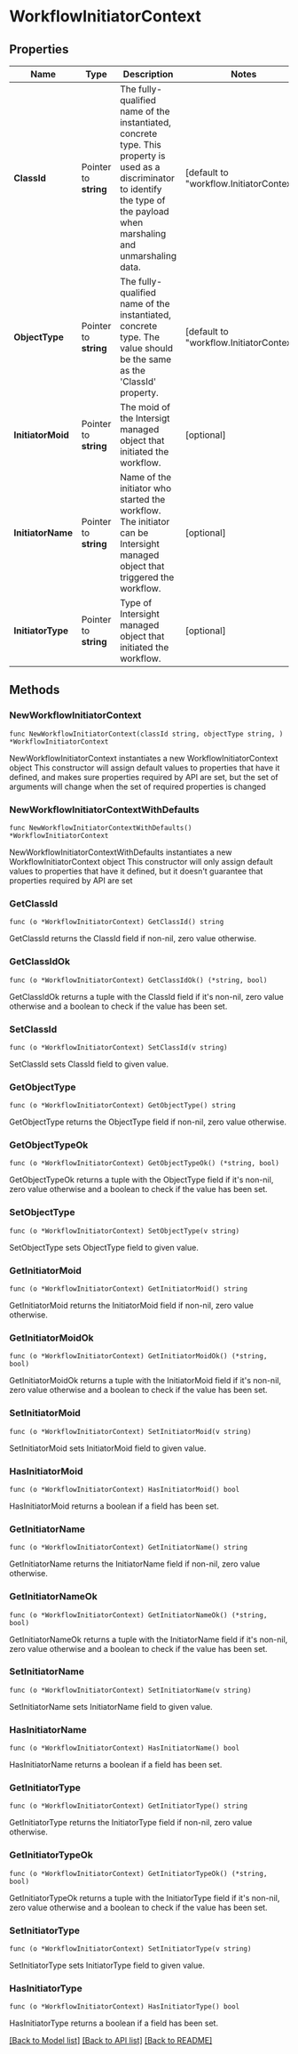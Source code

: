 # WorkflowInitiatorContext

## Properties

Name | Type | Description | Notes
------------ | ------------- | ------------- | -------------
**ClassId** | Pointer to **string** | The fully-qualified name of the instantiated, concrete type. This property is used as a discriminator to identify the type of the payload when marshaling and unmarshaling data. | [default to "workflow.InitiatorContext"]
**ObjectType** | Pointer to **string** | The fully-qualified name of the instantiated, concrete type. The value should be the same as the &#39;ClassId&#39; property. | [default to "workflow.InitiatorContext"]
**InitiatorMoid** | Pointer to **string** | The moid of the Intersigt managed object that initiated the workflow. | [optional] 
**InitiatorName** | Pointer to **string** | Name of the initiator who started the workflow. The initiator can be Intersight managed object that triggered the workflow. | [optional] 
**InitiatorType** | Pointer to **string** | Type of Intersight managed object that initiated the workflow. | [optional] 

## Methods

### NewWorkflowInitiatorContext

`func NewWorkflowInitiatorContext(classId string, objectType string, ) *WorkflowInitiatorContext`

NewWorkflowInitiatorContext instantiates a new WorkflowInitiatorContext object
This constructor will assign default values to properties that have it defined,
and makes sure properties required by API are set, but the set of arguments
will change when the set of required properties is changed

### NewWorkflowInitiatorContextWithDefaults

`func NewWorkflowInitiatorContextWithDefaults() *WorkflowInitiatorContext`

NewWorkflowInitiatorContextWithDefaults instantiates a new WorkflowInitiatorContext object
This constructor will only assign default values to properties that have it defined,
but it doesn't guarantee that properties required by API are set

### GetClassId

`func (o *WorkflowInitiatorContext) GetClassId() string`

GetClassId returns the ClassId field if non-nil, zero value otherwise.

### GetClassIdOk

`func (o *WorkflowInitiatorContext) GetClassIdOk() (*string, bool)`

GetClassIdOk returns a tuple with the ClassId field if it's non-nil, zero value otherwise
and a boolean to check if the value has been set.

### SetClassId

`func (o *WorkflowInitiatorContext) SetClassId(v string)`

SetClassId sets ClassId field to given value.


### GetObjectType

`func (o *WorkflowInitiatorContext) GetObjectType() string`

GetObjectType returns the ObjectType field if non-nil, zero value otherwise.

### GetObjectTypeOk

`func (o *WorkflowInitiatorContext) GetObjectTypeOk() (*string, bool)`

GetObjectTypeOk returns a tuple with the ObjectType field if it's non-nil, zero value otherwise
and a boolean to check if the value has been set.

### SetObjectType

`func (o *WorkflowInitiatorContext) SetObjectType(v string)`

SetObjectType sets ObjectType field to given value.


### GetInitiatorMoid

`func (o *WorkflowInitiatorContext) GetInitiatorMoid() string`

GetInitiatorMoid returns the InitiatorMoid field if non-nil, zero value otherwise.

### GetInitiatorMoidOk

`func (o *WorkflowInitiatorContext) GetInitiatorMoidOk() (*string, bool)`

GetInitiatorMoidOk returns a tuple with the InitiatorMoid field if it's non-nil, zero value otherwise
and a boolean to check if the value has been set.

### SetInitiatorMoid

`func (o *WorkflowInitiatorContext) SetInitiatorMoid(v string)`

SetInitiatorMoid sets InitiatorMoid field to given value.

### HasInitiatorMoid

`func (o *WorkflowInitiatorContext) HasInitiatorMoid() bool`

HasInitiatorMoid returns a boolean if a field has been set.

### GetInitiatorName

`func (o *WorkflowInitiatorContext) GetInitiatorName() string`

GetInitiatorName returns the InitiatorName field if non-nil, zero value otherwise.

### GetInitiatorNameOk

`func (o *WorkflowInitiatorContext) GetInitiatorNameOk() (*string, bool)`

GetInitiatorNameOk returns a tuple with the InitiatorName field if it's non-nil, zero value otherwise
and a boolean to check if the value has been set.

### SetInitiatorName

`func (o *WorkflowInitiatorContext) SetInitiatorName(v string)`

SetInitiatorName sets InitiatorName field to given value.

### HasInitiatorName

`func (o *WorkflowInitiatorContext) HasInitiatorName() bool`

HasInitiatorName returns a boolean if a field has been set.

### GetInitiatorType

`func (o *WorkflowInitiatorContext) GetInitiatorType() string`

GetInitiatorType returns the InitiatorType field if non-nil, zero value otherwise.

### GetInitiatorTypeOk

`func (o *WorkflowInitiatorContext) GetInitiatorTypeOk() (*string, bool)`

GetInitiatorTypeOk returns a tuple with the InitiatorType field if it's non-nil, zero value otherwise
and a boolean to check if the value has been set.

### SetInitiatorType

`func (o *WorkflowInitiatorContext) SetInitiatorType(v string)`

SetInitiatorType sets InitiatorType field to given value.

### HasInitiatorType

`func (o *WorkflowInitiatorContext) HasInitiatorType() bool`

HasInitiatorType returns a boolean if a field has been set.


[[Back to Model list]](../README.md#documentation-for-models) [[Back to API list]](../README.md#documentation-for-api-endpoints) [[Back to README]](../README.md)


